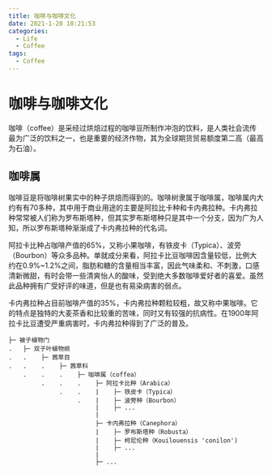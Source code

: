 ```yaml
---
title: 咖啡与咖啡文化
date: 2021-1-20 18:21:53
categories:
  - Life
  - Coffee
tags:
  - Coffee
---
```


# 咖啡与咖啡文化

咖啡（coffee）是采经过烘焙过程的咖啡豆所制作冲泡的饮料，是人类社会流传最为广泛的饮料之一，也是重要的经济作物，其为全球期货贸易额度第二高（最高为石油）。

## 咖啡属

咖啡豆是将咖啡树果实中的种子烘焙而得到的。咖啡树隶属于咖啡属，咖啡属内大约有有70多种，其中用于商业用途的主要是阿拉比卡种和卡内弗拉种。卡内弗拉种常常被人们称为罗布斯塔种，但其实罗布斯塔种只是其中一个分支，因为广为人知，所以罗布斯塔种渐渐成了卡内弗拉种的代名词。

阿拉卡比种占咖啡产值的65%，又称小果咖啡，有铁皮卡（Typica）、波旁（Bourbon）等众多品种。单就成分来看，阿拉卡比豆咖啡因含量较低，比例大约在0.9%~1.2%之间，脂肪和糖的含量相当丰富，因此气味柔和、不刺激，口感清新微甜，有时会带一些清爽怡人的酸味，受到绝大多数咖啡爱好者的喜爱。虽然此品种拥有广受好评的味道，但是也有易染病害的弱点。

卡内弗拉种占目前咖啡产值的35%，卡内弗拉种颗粒较粗，故又称中果咖啡。它的特点是独特的大麦茶香和比较重的苦味，同时又有较强的抗病性。在1900年阿拉卡比豆遭受严重病害时，卡内弗拉种得到了广泛的普及。

```
├─ 被子植物门
.   ├─ 双子叶植物纲
.   .    ├─ 茜草目
.   .    .    ├─ 茜草科
    .    .    .    ├─ 咖啡属（coffea）
         .    .    .    ├─ 阿拉卡比种（Arabica）
              .    .    |    ├─ 铁皮卡（Typica）
                   .    |    ├─ 波旁种（Bourbon）
                        |    ├─ ...
                        |
                        ├─ 卡内弗拉种（Canephora）
                        |    ├─ 罗布斯塔种（Robusta）
                        |    ├─ 柯尼伦种（Kouilouensis 'conilon')
                        |    ├─ ...
                        |
                        ├─ ...
```
